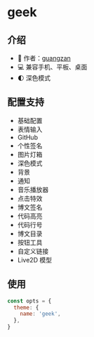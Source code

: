 # geek

<Screenshot 
    :desktop="{light: '待上传...',dark: '/theme-screenshots/geek-desktop-dark.png'}"
    :pad="{light: '待上传...',dark: '/theme-screenshots/geek-pad-dark.png'}"
    :phone="{light: '待上传...',dark: '/theme-screenshots/geek-phone-dark.png'}"
/>

## 介绍

- 👔 作者：[guangzan](https://www.cnblogs.com/guangzan/)
- 💻 兼容手机、平板、桌面
- 🌓 深色模式

## 配置支持

- 基础配置
- 表情输入
- GitHub
- 个性签名
- 图片灯箱
- 深色模式
- 背景
- 通知
- 音乐播放器
- 点击特效
- 博文签名
- 代码高亮
- 代码行号
- 博文目录
- 按钮工具
- 自定义链接
- Live2D 模型

## 使用


```js
const opts = {
  theme: {
    name: 'geek',
  },
}
```
